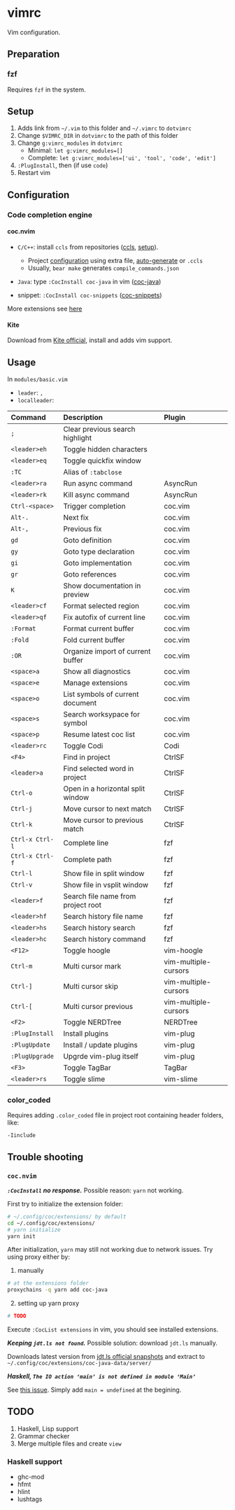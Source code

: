 # vimrc
Vim configuration.

## Preparation

### fzf

Requires `fzf` in the system.

## Setup

1. Adds link from `~/.vim` to this folder and `~/.vimrc` to `dotvimrc`
2. Change `$VIMRC_DIR` in `dotvimrc` to the path of this folder
3. Change `g:vimrc_modules` in `dotvimrc`
    - Minimal: `let g:vimrc_modules=[]`
    - Complete: `let g:vimrc_modules=['ui', 'tool', 'code', 'edit']`
3. `:PlugInstall`, then (if use `code`)
4. Restart vim

## Configuration

### Code completion engine

#### coc.nvim

- `C/C++`: install `ccls` from repositories ([ccls](https://github.com/MaskRay/ccls), [setup](https://github.com/neoclide/coc.nvim/wiki/Language-servers#ccobjective-c)).
    - Project [configuration](https://github.com/MaskRay/ccls/wiki/Project-Setup) using extra file, [auto-generate](https://sarcasm.github.io/notes/dev/compilation-database.html) or `.ccls`
    - Usually, `bear make` generates `compile_commands.json`
- `Java`: type `:CocInstall coc-java` in vim ([coc-java](https://github.com/neoclide/coc-java))

- snippet: `:CocInstall coc-snippets` ([coc-snippets](https://github.com/neoclide/coc-snippets))

More extensions see [here](https://github.com/neoclide/coc.nvim/wiki/Using-coc-extensions)

#### Kite

Download from [Kite official][kite-official], install and adds vim support.

[kite-official]: https://kite.com/integrations/vim/


## Usage

In `modules/basic.vim`
- `leader`: `,`
- `localleader`: ` `

| Command              | Description                        | Plugin               |
| :--------------      | :--------------------------------- | :------------------- |
| `;`                  | Clear previous search highlight    |                      |
| `<leader>eh`         | Toggle hidden characters           |                      |
| `<leader>eq`         | Toggle quickfix window             |                      |
| `:TC`                | Alias of `:tabclose`               |                      |
| `<leader>ra`         | Run async command                  | AsyncRun             |
| `<leader>rk`         | Kill async command                 | AsyncRun             |
| `Ctrl-<space>`       | Trigger completion                 | coc.vim              |
| `Alt-.`              | Next fix                           | coc.vim              |
| `Alt-,`              | Previous fix                       | coc.vim              |
| `gd`                 | Goto definition                    | coc.vim              |
| `gy`                 | Goto type declaration              | coc.vim              |
| `gi`                 | Goto implementation                | coc.vim              |
| `gr`                 | Goto references                    | coc.vim              |
| `K`                  | Show documentation in preview      | coc.vim              |
| `<leader>cf`         | Format selected region             | coc.vim              |
| `<leader>qf`         | Fix autofix of current line        | coc.vim              |
| `:Format`            | Format current buffer              | coc.vim              |
| `:Fold`              | Fold current buffer                | coc.vim              |
| `:OR`                | Organize import of current buffer  | coc.vim              |
| `<space>a`           | Show all diagnostics               | coc.vim              |
| `<space>e`           | Manage extensions                  | coc.vim              |
| `<space>o`           | List symbols of current document   | coc.vim              |
| `<space>s`           | Search worksypace for symbol       | coc.vim              |
| `<space>p`           | Resume latest coc list             | coc.vim              |
| `<leader>rc`         | Toggle Codi                        | Codi                 |
| `<F4>`               | Find in project                    | CtrlSF               |
| `<leader>a`          | Find selected word in project      | CtrlSF               |
| `Ctrl-o`             | Open in a horizontal split window  | CtrlSF               |
| `Ctrl-j`             | Move cursor to next match          | CtrlSF               |
| `Ctrl-k`             | Move cursor to previous match      | CtrlSF               |
| `Ctrl-x Ctrl-l`      | Complete line                      | fzf                  |
| `Ctrl-x Ctrl-f`      | Complete path                      | fzf                  |
| `Ctrl-l`             | Show file in split window          | fzf                  |
| `Ctrl-v`             | Show file in vsplit window         | fzf                  |
| `<leader>f`          | Search file name from project root | fzf                  |
| `<leader>hf`         | Search history file name           | fzf                  |
| `<leader>hs`         | Search history search              | fzf                  |
| `<leader>hc`         | Search history command             | fzf                  |
| `<F12>`              | Toggle hoogle                      | vim-hoogle           |
| `Ctrl-m`             | Multi cursor mark                  | vim-multiple-cursors |
| `Ctrl-]`             | Multi cursor skip                  | vim-multiple-cursors |
| `Ctrl-[`             | Multi cursor previous              | vim-multiple-cursors |
| `<F2>`               | Toggle NERDTree                    | NERDTree             |
| `:PlugInstall`       | Install plugins                    | vim-plug             |
| `:PlugUpdate`        | Install / update plugins           | vim-plug             |
| `:PlugUpgrade`       | Upgrde vim-plug itself             | vim-plug             |
| `<F3>`               | Toggle TagBar                      | TagBar               |
| `<leader>rs`         | Toggle slime                       | vim-slime            |

### color\_coded

Requires adding `.color_coded` file in project root containing header folders, like:

```
-Iinclude
```

## Trouble shooting

### `coc.nvim`

***`:CocInstall` no response.*** Possible reason: `yarn` not working.

First try to initialize the extension folder:
```bash
# ~/.config/coc/extensions/ by default
cd ~/.config/coc/extensions/
# yarn initialize
yarn init
```

After initialization, `yarn` may still not working due to network issues. Try using proxy either by:

1) manually
```bash
# at the extensions folder
proxychains -q yarn add coc-java
```
2) setting up yarn proxy
```bash
# TODO
```

Execute `:CocList extensions` in vim, you should see installed extensions.

***Keeping `jdt.ls not found`.*** Possible solution: download `jdt.ls` manually.

Downloads latest version from [jdt.ls official snapshots][jdtls-snapshots] and extract to `~/.config/coc/extensions/coc-java-data/server/`


[jdtls-snapshots]: http://download.eclipse.org/jdtls/snapshots/?d

***Haskell, `The IO action ‘main’ is not defined in module ‘Main’`***

See [this issue][haskell-main-not-defined]. Simply add `main = undefined` at the begining.

[haskell-main-not-defined]: https://github.com/DanielG/ghc-mod/issues/781


## TODO

1. Haskell, Lisp support
2. Grammar checker
3. Merge multiple files and create `view`


### Haskell support

- ghc-mod
- hfmt
- hlint
- lushtags

